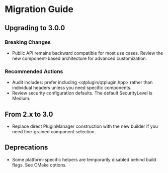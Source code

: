 # Migration Guide

## Upgrading to 3.0.0

### Breaking Changes
- Public API remains backward compatible for most use cases. Review the new component-based architecture for advanced customization.

### Recommended Actions
- Audit includes: prefer including <qtplugin/qtplugin.hpp> rather than individual headers unless you need specific components.
- Review security configuration defaults. The default SecurityLevel is Medium.

## From 2.x to 3.0
- Replace direct PluginManager construction with the new builder if you need fine-grained component selection.

## Deprecations
- Some platform-specific helpers are temporarily disabled behind build flags. See CMake options.

